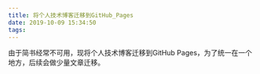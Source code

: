 ```yaml
---
title: 将个人技术博客迁移到GitHub_Pages
date: 2019-10-09 15:34:50
tags:
---
```

由于简书经常不可用，现将个人技术博客迁移到GitHub Pages，为了统一在一个地方，后续会做少量文章迁移。